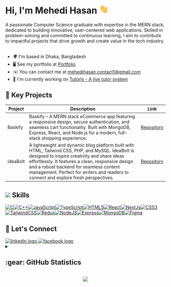 <h1>Hi, I'm Mehedi Hasan <img  src="https://raw.githubusercontent.com/ABSphreak/ABSphreak/master/gifs/Hi.gif" width="30px"></h1>
A passionate Computer Science graduate with expertise in the MERN stack, dedicated to building innovative, user-centered web applications. Skilled in problem-solving and committed to continuous learning, I aim to contribute to impactful projects that drive growth and create value in the tech industry.

<br>
<br>

* 🌍  I'm based in Dhaka, Bangladesh
* 🖥️  See my portfolio at [Portfolio](https://my-portfolio-gray-ten-39.vercel.app/)
* ✉️  You can contact me at [mehedihasan.contact1@gmail.com](mailto:mehedihasan.contact1@gmail.com)
* 🚀  I'm currently working on [Tutorly - A live tutor system](https://github.com/Sawon-52/Tutorly--Live-Tutor-System)
  
## 🚀 Key Projects

| Project           | Description                              | Link                                                           |
| ----------------- | ---------------------------------------- | -------------------------------------------------------------- |
| Baskify   | Baskify – A MERN stack eCommerce app featuring a responsive design, secure authentication, and seamless cart functionality. Built with MongoDB, Express, React, and Node.js for a modern, full-stack shopping experience. | [Repository](https://github.com/Sawon-52/Baskify-E-Commerce-platform) |
| ideaBolt   | A lightweight and dynamic blog platform built with HTML, Tailwind CSS, PHP, and MySQL. IdeaBolt is designed to inspire creativity and share ideas effortlessly. It features a clean, responsive design and a robust backend for seamless content management. Perfect for writers and readers to connect and explore fresh perspectives. | [Repository](https://github.com/Sawon-52/IdeaBolt) |




## <img  src="https://media2.giphy.com/media/QssGEmpkyEOhBCb7e1/giphy.gif?cid=ecf05e47a0n3gi1bfqntqmob8g9aid1oyj2wr3ds3mg700bl&rid=giphy.gif" width ="25"><b> Skills</b>

<p align="left">
<a href="https://docs.microsoft.com/en-us/cpp/?view=msvc-170" target="_blank" rel="noreferrer"><img src="https://raw.githubusercontent.com/danielcranney/readme-generator/main/public/icons/skills/c-colored.svg" width="36" height="36" alt="C" /></a><a href="https://docs.microsoft.com/en-us/cpp/?view=msvc-170" target="_blank" rel="noreferrer"><img src="https://raw.githubusercontent.com/danielcranney/readme-generator/main/public/icons/skills/cplusplus-colored.svg" width="36" height="36" alt="C++" /></a><a href="https://developer.mozilla.org/en-US/docs/Web/JavaScript" target="_blank" rel="noreferrer"><img src="https://raw.githubusercontent.com/danielcranney/readme-generator/main/public/icons/skills/javascript-colored.svg" width="36" height="36" alt="JavaScript" /></a><a href="https://www.typescriptlang.org/" target="_blank" rel="noreferrer"><img src="https://raw.githubusercontent.com/danielcranney/readme-generator/main/public/icons/skills/typescript-colored.svg" width="36" height="36" alt="TypeScript" /></a><a href="https://developer.mozilla.org/en-US/docs/Glossary/HTML5" target="_blank" rel="noreferrer"><img src="https://raw.githubusercontent.com/danielcranney/readme-generator/main/public/icons/skills/html5-colored.svg" width="36" height="36" alt="HTML5" /></a><a href="https://reactjs.org/" target="_blank" rel="noreferrer"><img src="https://raw.githubusercontent.com/danielcranney/readme-generator/main/public/icons/skills/react-colored.svg" width="36" height="36" alt="React" /></a><a href="https://nextjs.org/docs" target="_blank" rel="noreferrer"><img src="https://raw.githubusercontent.com/danielcranney/readme-generator/main/public/icons/skills/nextjs-colored.svg" width="36" height="36" alt="NextJs" /></a><a href="https://www.w3.org/TR/CSS/#css" target="_blank" rel="noreferrer"><img src="https://raw.githubusercontent.com/danielcranney/readme-generator/main/public/icons/skills/css3-colored.svg" width="36" height="36" alt="CSS3" /></a><a href="https://tailwindcss.com/" target="_blank" rel="noreferrer"><img src="https://raw.githubusercontent.com/danielcranney/readme-generator/main/public/icons/skills/tailwindcss-colored.svg" width="36" height="36" alt="TailwindCSS" /></a><a href="https://redux.js.org/" target="_blank" rel="noreferrer"><img src="https://raw.githubusercontent.com/danielcranney/readme-generator/main/public/icons/skills/redux-colored.svg" width="36" height="36" alt="Redux" /></a><a href="https://nodejs.org/en/" target="_blank" rel="noreferrer"><img src="https://raw.githubusercontent.com/danielcranney/readme-generator/main/public/icons/skills/nodejs-colored.svg" width="36" height="36" alt="NodeJS" /></a><a href="https://expressjs.com/" target="_blank" rel="noreferrer"><img src="https://raw.githubusercontent.com/danielcranney/readme-generator/main/public/icons/skills/express-colored.svg" width="36" height="36" alt="Express" /></a><a href="https://www.mongodb.com/" target="_blank" rel="noreferrer"><img src="https://raw.githubusercontent.com/danielcranney/readme-generator/main/public/icons/skills/mongodb-colored.svg" width="36" height="36" alt="MongoDB" /></a><a href="https://www.figma.com/" target="_blank" rel="noreferrer"><img src="https://raw.githubusercontent.com/danielcranney/readme-generator/main/public/icons/skills/figma-colored.svg" width="36" height="36" alt="Figma" /></a>
</p>

## :handshake: Let's Connect
<div align="left">
  <a href="https://www.linkedin.com/in/mehedi-hasan-9417061a5/" target="_blank">
    <img src="https://img.shields.io/badge/LinkedIn-0A66C2.svg?style=for-the-badge&logo=LinkedIn&logoColor=white"alt="linkedin logo" />
  </a>
  
  <a href="https://www.facebook.com/mehedi.hassansawon.1" target="_blank">
    <img src="https://img.shields.io/badge/Facebook-1877F2.svg?style=for-the-badge&logo=Facebook&logoColor=white" alt="facebook logo"  />
  </a>
  
</div>

<details >
  <summary><h2>:gear:&nbsp;GitHub Statistics</h2></summary>
  <br/>
    <p align="center"><img width="460" height="150" src="https://github-readme-stats.vercel.app/api/top-langs?username=Sawon-52&show_icons=true&locale=en&layout=compact&theme=tokyonight"/460/300"></p>

  <p align="center"><img width="460" height="150" src="https://github-readme-streak-stats.herokuapp.com/?user=Sawon-52&theme=tokyonight&&fire=FF801F&currStreakNum=FFBE69&currStreakLabel=FFBE69"/460/300"></p>
</details>

<p align="center">
<img src="https://komarev.com/ghpvc/?username=Sawon-52&style=plastic&label=Views"><img>
</p>















